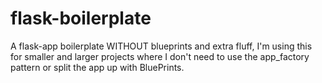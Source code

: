 flask-boilerplate
=================

A flask-app boilerplate WITHOUT blueprints and extra fluff, I'm using this for smaller and larger projects where I don't need to use the app_factory pattern or split the app up with BluePrints.
